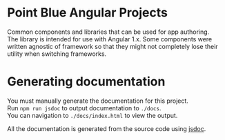 # Point Blue Angular Projects

Common components and libraries that can be used for app authoring.  
The library is intended for use with Angular 1.x. Some components were written
agnostic of framework so that they might not completely lose their
utility when switching frameworks.


# Generating documentation  

You must manually generate the documentation for this project.  
Run `npm run jsdoc` to output documentation to `./docs`.  
You can navigation to `./docs/index.html` to view the output.  

All the documentation is generated from the source code using
[jsdoc](http://usejsdoc.org/index.html).